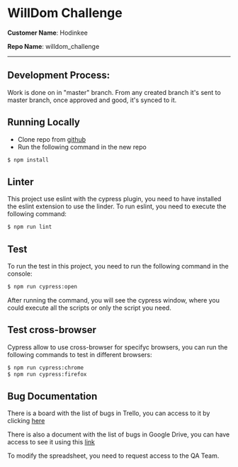 # WillDom Challenge

**Customer Name**: Hodinkee

**Repo Name**: willdom_challenge

* * *

## Development Process:

Work is done on in "master" branch.  From any created branch it's sent to master branch, once approved and good, it's synced to it.

## Running Locally

* Clone repo from [github](https://github.com/JosueG15/willdom_codechallenge.git)
* Run the following command in the new repo

```sh
$ npm install
```

## Linter

This project use eslint with the cypress plugin, you need to have installed the eslint extension to use the linder. 
To run eslint, you need to execute the following command: 

```sh
$ npm run lint
```

## Test

To run the test in this project, you need to run the following command in the console: 

```sh
$ npm run cypress:open
```

After running the command, you will see the cypress window, where you could execute all the scripts or only the script you need. 

## Test cross-browser

Cypress allow to use cross-browser for specifyc browsers, you can run the following commands to test in different browsers:

```sh
$ npm run cypress:chrome
$ npm run cypress:firefox
```

## Bug Documentation

There is a board with the list of bugs in Trello, you can access to it by clicking [here](https://trello.com/b/JJ43jaMT/willdom-challenge)


There is also a document with the list of bugs in Google Drive, you can have access to see it using this [link](https://docs.google.com/spreadsheets/d/1lVyeqvtWkFQd4aUfEoeK40Xf95-4WTOSA6ikBRv8RPA/edit?usp=sharing)

To modify the spreadsheet, you need to request access to the QA Team. 
